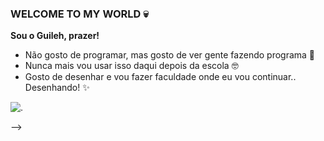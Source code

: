### WELCOME TO MY WORLD 💀

**Sou o Guileh, prazer!**

- Não gosto de programar, mas gosto de ver gente fazendo programa 🤫
- Nunca mais vou usar isso daqui depois da escola 🤓
- Gosto de desenhar e vou fazer faculdade onde eu vou continuar.. Desenhando! ✨

![.](https://tenor.com/pt-BR/view/angel-angel-devil-gif-27431693)

-->
